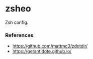 # zsheo
Zsh config.

### References

* https://github.com/mattmc3/zdotdir/
* https://getantidote.github.io/
